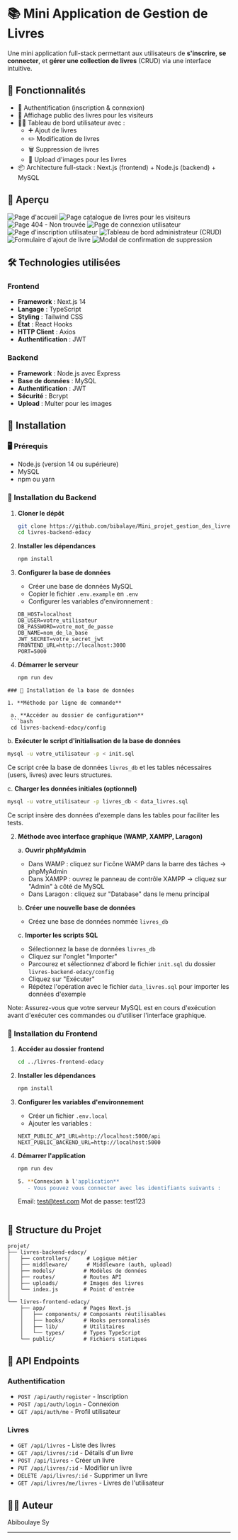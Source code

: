 # 📚 Mini Application de Gestion de Livres

Une mini application full-stack permettant aux utilisateurs de **s'inscrire**, **se connecter**, et **gérer une collection de livres** (CRUD) via une interface intuitive.

## 🧩 Fonctionnalités

- 🔐 Authentification (inscription & connexion)
- 📖 Affichage public des livres pour les visiteurs
- 🧑‍💼 Tableau de bord utilisateur avec :
  - ➕ Ajout de livres
  - ✏️ Modification de livres
  - 🗑️ Suppression de livres
  - 📸 Upload d'images pour les livres
- 📦 Architecture full-stack : Next.js (frontend) + Node.js (backend) + MySQL

## 📸 Aperçu

![Page d'accueil](./livres-frontend-edacy/public/images/a1.png)
![Page catalogue de livres pour les visiteurs](./livres-frontend-edacy/public/images/a2.png)
![Page 404 - Non trouvée](./livres-frontend-edacy/public/images/a3.png)
![Page de connexion utilisateur](./livres-frontend-edacy/public/images/a4.png)
![Page d'inscription utilisateur](./livres-frontend-edacy/public/images/a5.png)
![Tableau de bord administrateur (CRUD)](./livres-frontend-edacy/public/images/a6.png)
![Formulaire d'ajout de livre](./livres-frontend-edacy/public/images/a7.png)
![Modal de confirmation de suppression](./livres-frontend-edacy/public/images/a8.png)

## 🛠️ Technologies utilisées

### Frontend
- **Framework** : Next.js 14
- **Langage** : TypeScript
- **Styling** : Tailwind CSS
- **État** : React Hooks
- **HTTP Client** : Axios
- **Authentification** : JWT

### Backend
- **Framework** : Node.js avec Express
- **Base de données** : MySQL
- **Authentification** : JWT
- **Sécurité** : Bcrypt
- **Upload** : Multer pour les images

## 🔧 Installation

### 🖥️ Prérequis

- Node.js (version 14 ou supérieure)
- MySQL
- npm ou yarn

### 🚀 Installation du Backend

1. **Cloner le dépôt**
   ```bash
   git clone https://github.com/bibalaye/Mini_projet_gestion_des_livres_EDACY.git
   cd livres-backend-edacy
   ```

2. **Installer les dépendances**
   ```bash
   npm install
   ```

3. **Configurer la base de données**
   - Créer une base de données MySQL
   - Copier le fichier `.env.example` en `.env`
   - Configurer les variables d'environnement :
   ```
   DB_HOST=localhost
   DB_USER=votre_utilisateur
   DB_PASSWORD=votre_mot_de_passe
   DB_NAME=nom_de_la_base
   JWT_SECRET=votre_secret_jwt
   FRONTEND_URL=http://localhost:3000
   PORT=5000
   ```

4. **Démarrer le serveur**
   ```bash
   npm run dev
  ```
### 🚀 Installation de la base de données

1. **Méthode par ligne de commande**

   a. **Accéder au dossier de configuration**
   ```bash
   cd livres-backend-edacy/config
   ```

   b. **Exécuter le script d'initialisation de la base de données**
   ```bash
   mysql -u votre_utilisateur -p < init.sql
   ```
   Ce script crée la base de données `livres_db` et les tables nécessaires (users, livres) avec leurs structures.

   c. **Charger les données initiales (optionnel)**
   ```bash
   mysql -u votre_utilisateur -p livres_db < data_livres.sql
   ```
   Ce script insère des données d'exemple dans les tables pour faciliter les tests.

2. **Méthode avec interface graphique (WAMP, XAMPP, Laragon)**

   a. **Ouvrir phpMyAdmin**
   - Dans WAMP : cliquez sur l'icône WAMP dans la barre des tâches → phpMyAdmin
   - Dans XAMPP : ouvrez le panneau de contrôle XAMPP → cliquez sur "Admin" à côté de MySQL
   - Dans Laragon : cliquez sur "Database" dans le menu principal

   b. **Créer une nouvelle base de données**
   - Créez une base de données nommée `livres_db`

   c. **Importer les scripts SQL**
   - Sélectionnez la base de données `livres_db`
   - Cliquez sur l'onglet "Importer"
   - Parcourez et sélectionnez d'abord le fichier `init.sql` du dossier `livres-backend-edacy/config`
   - Cliquez sur "Exécuter"
   - Répétez l'opération avec le fichier `data_livres.sql` pour importer les données d'exemple

Note: Assurez-vous que votre serveur MySQL est en cours d'exécution avant d'exécuter ces commandes ou d'utiliser l'interface graphique.

### 🎨 Installation du Frontend

1. **Accéder au dossier frontend**
   ```bash
   cd ../livres-frontend-edacy
   ```

2. **Installer les dépendances**
   ```bash
   npm install
   ```

3. **Configurer les variables d'environnement**
   - Créer un fichier `.env.local`
   - Ajouter les variables :
   ```
   NEXT_PUBLIC_API_URL=http://localhost:5000/api
   NEXT_PUBLIC_BACKEND_URL=http://localhost:5000
   ```

4. **Démarrer l'application**
   ```bash
   npm run dev
   
   5. **Connexion à l'application**
      - Vous pouvez vous connecter avec les identifiants suivants :
      ```
      Email: test@test.com
      Mot de passe: test123
      ```
   ```

## 📁 Structure du Projet

```
projet/
├── livres-backend-edacy/
│   ├── controllers/     # Logique métier
│   ├── middleware/      # Middleware (auth, upload)
│   ├── models/         # Modèles de données
│   ├── routes/         # Routes API
│   ├── uploads/        # Images des livres
│   └── index.js        # Point d'entrée
│
└── livres-frontend-edacy/
    ├── app/            # Pages Next.js
    │   ├── components/ # Composants réutilisables
    │   ├── hooks/      # Hooks personnalisés
    │   ├── lib/        # Utilitaires
    │   └── types/      # Types TypeScript
    └── public/         # Fichiers statiques
```

## 🔐 API Endpoints

### Authentification
- `POST /api/auth/register` - Inscription
- `POST /api/auth/login` - Connexion
- `GET /api/auth/me` - Profil utilisateur

### Livres
- `GET /api/livres` - Liste des livres
- `GET /api/livres/:id` - Détails d'un livre
- `POST /api/livres` - Créer un livre
- `PUT /api/livres/:id` - Modifier un livre
- `DELETE /api/livres/:id` - Supprimer un livre
- `GET /api/livres/me/livres` - Livres de l'utilisateur

## 👨‍💻 Auteur

Abiboulaye Sy

---

